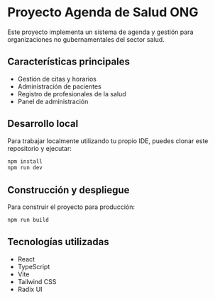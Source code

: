 # Proyecto Agenda de Salud ONG

Este proyecto implementa un sistema de agenda y gestión para organizaciones no gubernamentales del sector salud.

## Características principales

- Gestión de citas y horarios
- Administración de pacientes
- Registro de profesionales de la salud
- Panel de administración

## Desarrollo local

Para trabajar localmente utilizando tu propio IDE, puedes clonar este repositorio y ejecutar:

```bash
npm install
npm run dev
```

## Construcción y despliegue

Para construir el proyecto para producción:

```bash
npm run build
```

## Tecnologías utilizadas

- React
- TypeScript
- Vite
- Tailwind CSS
- Radix UI
